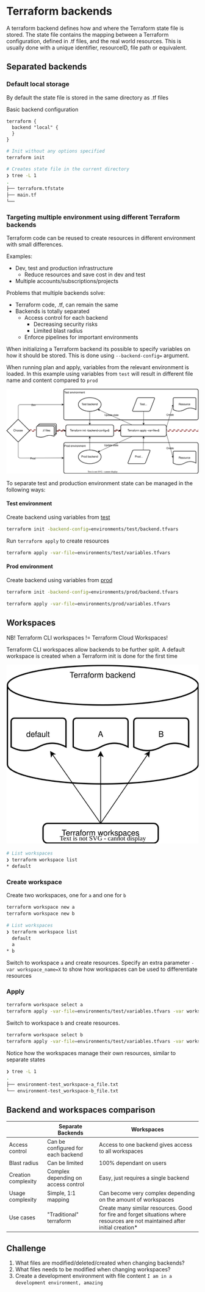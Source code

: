# Terraform backends

A terraform backend defines how and where the Terraform state file is stored.
The state file contains the mapping between a Terraform configuration, defined in .tf files,
and the real world resources. This is usually done with a unique identifier, resourceID, file path
or equivalent.

## Separated backends

### Default local storage

By default the state file is stored in the same directory as .tf files

Basic backend configuration

```hcl
terraform {
  backend "local" {
  }
}
```

```bash
# Init without any options specified
terraform init
```

```bash
# Creates state file in the current directory
❯ tree -L 1
.
├── terraform.tfstate
├── main.tf
└──
```

### Targeting multiple environment using different Terraform backends

Terraform code can be reused to create resources in different environment with small differences.

Examples:

* Dev, test and production infrastructure
  * Reduce resources and save cost in dev and test
* Multiple accounts/subscriptions/projects

Problems that multiple backends solve:

* Terraform code, .tf, can remain the same
* Backends is totally separated
  * Access control for each backend
    * Decreasing security risks
    * Limited blast radius
  * Enforce pipelines for important environments

When initializing a Terraform backend its possible to specify variables on how it should be stored.
This is done using `--backend-config=` argument.

When running plan and apply, variables from the relevant environment is loaded.
In this example using variables from `test` will result in different file name and content compared to `prod`

![Terraform multiple backends](./media/backends.drawio.svg)

To separate test and production environment state can be managed in the following ways:

#### Test environment

Create backend using variables from [test](./variables/test/backend.tfvars)

```bash
terraform init -backend-config=environments/test/backend.tfvars
```

Run `terraform apply` to create resources

```bash
terraform apply -var-file=environments/test/variables.tfvars
```

#### Prod environment

Create backend using variables from [prod](./variables/test/backend.tfvars)

```bash
terraform init -backend-config=environments/prod/backend.tfvars
```

```bash
terraform apply -var-file=environments/prod/variables.tfvars
```

## Workspaces

NB! Terraform CLI workspaces != Terraform Cloud Workspaces!

Terraform CLI workspaces allow backends to be further split. A default workspace is created when a Terraform init is done for the first time

![Terraform workspaces](./media/workspaces.drawio.svg)

```bash
# List workspaces
❯ terraform workspace list
* default
```

### Create workspace

Create two workspaces, one for `a` and one for `b`

```bash
terraform workspace new a
terraform workspace new b
```

```bash
# List workspaces
❯ terraform workspace list
  default
  a
* b
```

Switch to workspace `a` and create resources.
Specify an extra parameter `-var workspace_name=X` to show how workspaces can be used to differentiate resources

### Apply

```bash
terraform workspace select a
terraform apply -var-file=environments/test/variables.tfvars -var workspace_name=a
```

Switch to workspace `b` and create resources.

```bash
terraform workspace select b
terraform apply -var-file=environments/test/variables.tfvars -var workspace_name=b
```

Notice how the workspaces manage their own resources, similar to separate states

```bash
❯ tree -L 1
.
├── environment-test_workspace-a_file.txt
└── environment-test_workspace-b_file.txt
```

## Backend and workspaces comparison

|                     | Separate Backends                   | Workspaces                                                                                                                    |
| ------------------- | ----------------------------------- | ----------------------------------------------------------------------------------------------------------------------------- |
| Access control      | Can be configured for each backend  | Access to one backend gives access to all workspaces                                                                          |
| Blast radius        | Can be limited                      | 100% dependant on users                                                                                                       |
| Creation complexity | Complex depending on access control | Easy, just requires a single backend                                                                                          |
| Usage complexity    | Simple, 1:1 mapping                 | Can become very complex depending on the amount of workspaces                                                                 |
| Use cases           | "Traditional" terraform             | Create many similar resources. Good for fire and forget situations where resources are not maintained after initial creation* |

## Challenge

1. What files are modified/deleted/created when changing backends?
2. What files needs to be modified when changing workspaces?
3. Create a development environment with file content `I am in a development environment, amazing`
